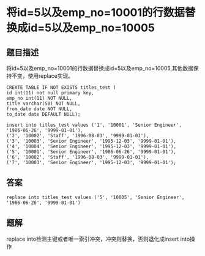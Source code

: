 # 将id=5以及emp_no=10001的行数据替换成id=5以及emp_no=10005

## 题目描述

将id=5以及emp_no=10001的行数据替换成id=5以及emp_no=10005,其他数据保持不变，使用replace实现。

```mysql
CREATE TABLE IF NOT EXISTS titles_test (
id int(11) not null primary key,
emp_no int(11) NOT NULL,
title varchar(50) NOT NULL,
from_date date NOT NULL,
to_date date DEFAULT NULL);

insert into titles_test values ('1', '10001', 'Senior Engineer', '1986-06-26', '9999-01-01'),
('2', '10002', 'Staff', '1996-08-03', '9999-01-01'),
('3', '10003', 'Senior Engineer', '1995-12-03', '9999-01-01'),
('4', '10004', 'Senior Engineer', '1995-12-03', '9999-01-01'),
('5', '10001', 'Senior Engineer', '1986-06-26', '9999-01-01'),
('6', '10002', 'Staff', '1996-08-03', '9999-01-01'),
('7', '10003', 'Senior Engineer', '1995-12-03', '9999-01-01');
```

## 答案

```mysql
replace into titles_test values ('5', '10005', 'Senior Engineer', '1986-06-26', '9999-01-01')
```

## 题解

replace into检测主键或者唯一索引冲突，冲突则替换，否则退化成insert into操作